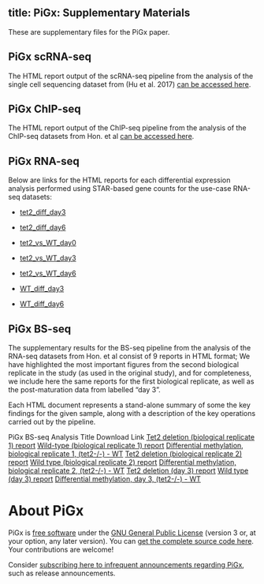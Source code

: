 title: PiGx: Supplementary Materials
---

These are supplementary files for the PiGx paper.


## PiGx scRNA-seq

The HTML report output of the scRNA-seq pipeline from the analysis of
the single cell sequencing dataset from (Hu et al. 2017) [can be
accessed
here](http://bimsbstatic.mdc-berlin.de/akalin/PiGx/supplementary_material/scrnaseq/mm10.scRNA-Seq.report.html).


## PiGx ChIP-seq

The HTML report output of the ChIP-seq pipeline from the analysis of
the ChIP-seq datasets from Hon. et al [can be accessed here](http://bimsbstatic.mdc-berlin.de/akalin/PiGx/supplementary_material/chipseq/ChIP_Seq_Report.html).


## PiGx RNA-seq

Below are links for the HTML reports for each differential expression 
analysis performed using STAR-based gene counts for the use-case 
RNA-seq datasets:

- [tet2_diff_day3](http://bimsbstatic.mdc-berlin.de/akalin/PiGx/supplementary_material/rnaseq/tet2_diff_day3.html)

- [tet2_diff_day6](http://bimsbstatic.mdc-berlin.de/akalin/PiGx/supplementary_material/rnaseq/tet2_diff_day6.html)

- [tet2_vs_WT_day0](http://bimsbstatic.mdc-berlin.de/akalin/PiGx/supplementary_material/rnaseq/tet2_vs_WT_day0.html)

- [tet2_vs_WT_day3](http://bimsbstatic.mdc-berlin.de/akalin/PiGx/supplementary_material/rnaseq/tet2_vs_WT_day3.html)

- [tet2_vs_WT_day6](http://bimsbstatic.mdc-berlin.de/akalin/PiGx/supplementary_material/rnaseq/tet2_vs_WT_day6.html)

- [WT_diff_day3](http://bimsbstatic.mdc-berlin.de/akalin/PiGx/supplementary_material/rnaseq/WT_diff_day3.html)

- [WT_diff_day6](http://bimsbstatic.mdc-berlin.de/akalin/PiGx/supplementary_material/rnaseq/WT_diff_day6.html)


## PiGx BS-seq

The supplementary results for the BS-seq pipeline from the analysis of
the RNA-seq datasets from Hon. et al consist of 9 reports in HTML
format; We have highlighted the most important figures from the second
biological replicate in the study (as used in the original study), and
for completeness, we include here the same reports for the first
biological replicate, as well as the post-maturation data from
labelled “day 3”.

Each HTML document represents a stand-alone summary of some the key
findings for the given sample, along with a description of the key
operations carried out by the pipeline.

PiGx BS-seq Analysis Title
Download Link
[Tet2 deletion (biological replicate 1) report](http://bimsbstatic.mdc-berlin.de/akalin/PiGx/supplementary_material/bsseq/tet2_se_bt2.sorted.deduped_mm10_canon_final.html)
[Wild-type (biological replicate 1) report](http://bimsbstatic.mdc-berlin.de/akalin/PiGx/supplementary_material/bsseq/WT_se_bt2.sorted.deduped_mm10_canon_final.html)
[Differential methylation, biological replicate 1, (tet2-/-)  - WT](http://bimsbstatic.mdc-berlin.de/akalin/PiGx/supplementary_material/bsseq/diffmeth-report.0vs1.html)
[Tet2 deletion (biological replicate 2) report](http://bimsbstatic.mdc-berlin.de/akalin/PiGx/supplementary_material/bsseq/tet2-brep2_se_bt2.sorted.deduped_mm10_canon_final.html)
[Wild type (biological replicate 2) report](http://bimsbstatic.mdc-berlin.de/akalin/PiGx/supplementary_material/bsseq/WT-brep2_se_bt2.sorted.deduped_mm10_canon_final.html)
[Differential methylation, biological replicate 2, (tet2-/-)  - WT](http://bimsbstatic.mdc-berlin.de/akalin/PiGx/supplementary_material/bsseq/diffmeth-report.4vs5.html)
[Tet2 deletion (day 3) report](http://bimsbstatic.mdc-berlin.de/akalin/PiGx/supplementary_material/bsseq/tet2-day3_se_bt2.sorted.deduped_mm10_canon_final.html)
[Wild type (day 3) report](http://bimsbstatic.mdc-berlin.de/akalin/PiGx/supplementary_material/bsseq/WT-day3_se_bt2.sorted.deduped_mm10_canon_final.html)
[Differential methylation, day 3, (tet2-/-)  - WT](http://bimsbstatic.mdc-berlin.de/akalin/PiGx/supplementary_material/bsseq/diffmeth-report.2vs3.html)


# About PiGx

PiGx is [free
software](https://www.fsf.org/about/what-is-free-software) under the
[GNU General Public License](https://www.gnu.org/licenses/gpl.html)
(version 3 or, at your option, any later version).  You can [get the
complete source code here](https://github.com/BIMSBbioinfo/pigx).
Your contributions are welcome!

Consider [subscribing here to infrequent announcements regarding
PiGx](https://groups.google.com/forum/#!forum/pigx-announcements/join),
such as release announcements.
